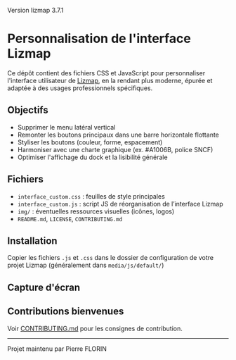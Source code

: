 Version lizmap 3.7.1

# Personnalisation de l'interface Lizmap

Ce dépôt contient des fichiers CSS et JavaScript pour personnaliser l'interface utilisateur de [Lizmap](https://www.lizmap.com/), en la rendant plus moderne, épurée et adaptée à des usages professionnels spécifiques.

## Objectifs

- Supprimer le menu latéral vertical
- Remonter les boutons principaux dans une barre horizontale flottante
- Styliser les boutons (couleur, forme, espacement)
- Harmoniser avec une charte graphique (ex. #A1006B, police SNCF)
- Optimiser l'affichage du dock et la lisibilité générale

## Fichiers

- `interface_custom.css` : feuilles de style principales
- `interface_custom.js` : script JS de réorganisation de l’interface Lizmap
- `img/` : éventuelles ressources visuelles (icônes, logos)
- `README.md`, `LICENSE`, `CONTRIBUTING.md`

## Installation

Copier les fichiers `.js` et `.css` dans le dossier de configuration de votre projet Lizmap (généralement dans `media/js/default/`)


## Capture d'écran


## Contributions bienvenues

Voir [CONTRIBUTING.md](CONTRIBUTING.md) pour les consignes de contribution.

---

Projet maintenu par Pierre FLORIN 
